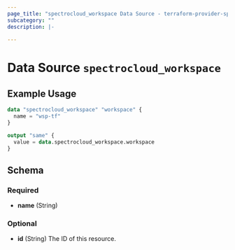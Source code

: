 ```yaml
---
page_title: "spectrocloud_workspace Data Source - terraform-provider-spectrocloud"
subcategory: ""
description: |-
  
---
```


# Data Source `spectrocloud_workspace`



## Example Usage

```terraform
data "spectrocloud_workspace" "workspace" {
  name = "wsp-tf"
}

output "same" {
  value = data.spectrocloud_workspace.workspace
}
```

## Schema

### Required

- **name** (String)

### Optional

- **id** (String) The ID of this resource.


